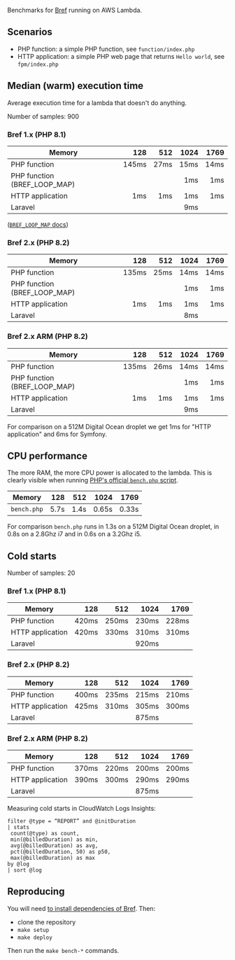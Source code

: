 Benchmarks for [Bref](https://github.com/brefphp/bref) running on AWS Lambda.

## Scenarios

- PHP function: a simple PHP function, see `function/index.php`
- HTTP application: a simple PHP web page that returns `Hello world`, see `fpm/index.php`

## Median (warm) execution time

Average execution time for a lambda that doesn't do anything.

Number of samples: 900

### Bref 1.x (PHP 8.1)

| Memory                       |   128 |  512 | 1024 | 1769 |
|------------------------------|------:|-----:|-----:|-----:|
| PHP function                 | 145ms | 27ms | 15ms | 14ms |
| PHP function (BREF_LOOP_MAP) |       |      |  1ms |  1ms |
| HTTP application             |   1ms |  1ms |  1ms |  1ms |
| Laravel                      |       |      |  9ms |      |

([`BREF_LOOP_MAP` docs](https://bref.sh/docs/environment/performances.html#bref-for-event-driven-functions))

### Bref 2.x (PHP 8.2)

| Memory                       |   128 |  512 | 1024 | 1769 |
|------------------------------|------:|-----:|-----:|-----:|
| PHP function                 | 135ms | 25ms | 14ms | 14ms |
| PHP function (BREF_LOOP_MAP) |       |      |  1ms |  1ms |
| HTTP application             |   1ms |  1ms |  1ms |  1ms |
| Laravel                      |       |      |  8ms |      |

### Bref 2.x ARM (PHP 8.2)

| Memory                       |   128 |  512 | 1024 | 1769 |
|------------------------------|------:|-----:|-----:|-----:|
| PHP function                 | 135ms | 26ms | 14ms | 14ms |
| PHP function (BREF_LOOP_MAP) |       |      |  1ms |  1ms |
| HTTP application             |   1ms |  1ms |  1ms |  1ms |
| Laravel                      |       |      |  9ms |      |

For comparison on a 512M Digital Ocean droplet we get 1ms for "HTTP application" and 6ms for Symfony.

## CPU performance

The more RAM, the more CPU power is allocated to the lambda. This is clearly visible when running [PHP's official `bench.php` script](https://github.com/php/php-src/blob/master/Zend/bench.php).

| Memory      |  128 |  512 |  1024 |  1769 |
|-------------|-----:|-----:|------:|------:|
| `bench.php` | 5.7s | 1.4s | 0.65s | 0.33s |

For comparison  `bench.php` runs in 1.3s on a 512M Digital Ocean droplet, in 0.8s on a 2.8Ghz i7 and in 0.6s on a 3.2Ghz i5.

## Cold starts

Number of samples: 20

### Bref 1.x (PHP 8.1)

| Memory           |   128 |   512 |  1024 |  1769 |
|------------------|------:|------:|------:|------:|
| PHP function     | 420ms | 250ms | 230ms | 228ms |
| HTTP application | 420ms | 330ms | 310ms | 310ms |
| Laravel          |       |       | 920ms |       |

### Bref 2.x (PHP 8.2)

| Memory           |   128 |   512 |  1024 |  1769 |
|------------------|------:|------:|------:|------:|
| PHP function     | 400ms | 235ms | 215ms | 210ms |
| HTTP application | 425ms | 310ms | 305ms | 300ms |
| Laravel          |       |       | 875ms |       |

### Bref 2.x ARM (PHP 8.2)

| Memory           |   128 |   512 |  1024 |  1769 |
|------------------|------:|------:|------:|------:|
| PHP function     | 370ms | 220ms | 200ms | 200ms |
| HTTP application | 390ms | 300ms | 290ms | 290ms |
| Laravel          |       |       | 875ms |       |

Measuring cold starts in CloudWatch Logs Insights:

```
filter @type = “REPORT” and @initDuration
| stats
 count(@type) as count,
 min(@billedDuration) as min,
 avg(@billedDuration) as avg,
 pct(@billedDuration, 50) as p50,
 max(@billedDuration) as max
by @log
| sort @log
```

## Reproducing

You will need [to install dependencies of Bref](https://bref.sh/docs/installation.html). Then:

- clone the repository
- `make setup`
- `make deploy`

Then run the `make bench-*` commands.
